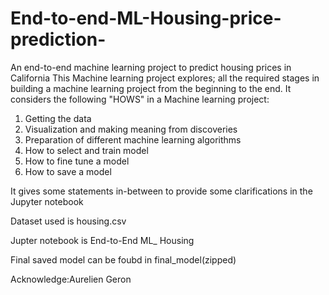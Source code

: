 # End-to-end-ML-Housing-price-prediction-
An end-to-end machine learning project to predict housing prices in California
This Machine learning project explores; all the required stages in building a machine learning project from the beginning to the end. 
It considers the following "HOWS" in a Machine learning project: 
  1) Getting the data
  2) Visualization and making meaning from discoveries
  3) Preparation of different machine learning algorithms
  4) How to select and train model
  5) How to fine tune a model
  6) How to save a model 

It gives some statements in-between to provide some clarifications in the Jupyter notebook

Dataset used is housing.csv

Jupter notebook is End-to-End ML_ Housing

Final saved model can be foubd in final_model(zipped)

Acknowledge:Aurelien Geron
